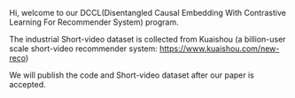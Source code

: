 Hi, welcome to our DCCL(Disentangled Causal Embedding With Contrastive Learning For Recommender System) program.

The industrial Short-video dataset is collected from Kuaishou (a billion-user scale short-video recommender system: https://www.kuaishou.com/new-reco)

We will publish the code and Short-video dataset after our paper is accepted.
